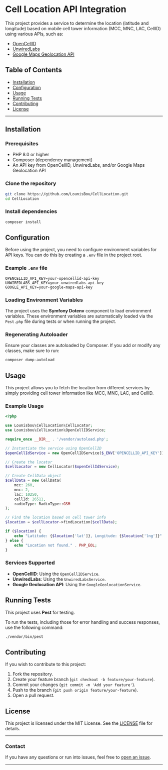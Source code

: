 
# Cell Location API Integration

This project provides a service to determine the location (latitude and longitude) based on mobile cell tower information (MCC, MNC, LAC, CellID) using various APIs, such as:

- [OpenCellID](https://www.opencellid.org)
- [UnwiredLabs](https://unwiredlabs.com)
- [Google Maps Geolocation API](https://developers.google.com/maps/documentation/geolocation/overview)

## Table of Contents

- [Installation](#installation)
- [Configuration](#configuration)
- [Usage](#usage)
- [Running Tests](#running-tests)
- [Contributing](#contributing)
- [License](#license)

---

## Installation

### Prerequisites
- PHP 8.0 or higher
- Composer (dependency management)
- An API key from OpenCellID, UnwiredLabs, and/or Google Maps Geolocation API

### Clone the repository

```bash
git clone https://github.com/LounisBou/CellLocation.git
cd CellLocation
```

### Install dependencies

```bash
composer install
```

## Configuration

Before using the project, you need to configure environment variables for API keys. You can do this by creating a `.env` file in the project root.

### Example `.env` file

```env
OPENCELLID_API_KEY=your-opencellid-api-key
UNWIREDLABS_API_KEY=your-unwiredlabs-api-key
GOOGLE_API_KEY=your-google-maps-api-key
```

### Loading Environment Variables

The project uses the **Symfony Dotenv** component to load environment variables. These environment variables are automatically loaded via the `Pest.php` file during tests or when running the project.

### Regenerating Autoloader

Ensure your classes are autoloaded by Composer. If you add or modify any classes, make sure to run:

```bash
composer dump-autoload
```

## Usage

This project allows you to fetch the location from different services by simply providing cell tower information like MCC, MNC, LAC, and CellID.

### Example Usage

```php
<?php

use Lounisbou\CellLocation\CellLocator;
use Lounisbou\CellLocation\OpenCellIDService;

require_once __DIR__ . '/vendor/autoload.php';

// Instantiate the service using OpenCellID
$openCellIdService = new OpenCellIDService($_ENV['OPENCELLID_API_KEY']);

// Create the locator
$cellLocator = new CellLocator($openCellIdService);

// Create CellData object
$cellData = new CellData(
    mcc: 260,
    mnc: 2,
    lac: 10250,
    cellId: 26511,
    radioType: RadioType::GSM
);

// Find the location based on cell tower info
$location = $cellLocator->findLocation($cellData);

if ($location) {
    echo "Latitude: {$location['lat']}, Longitude: {$location['lng']}" . PHP_EOL;
} else {
    echo "Location not found." . PHP_EOL;
}
```

### Services Supported

- **OpenCellID**: Using the `OpenCellIDService`.
- **UnwiredLabs**: Using the `UnwiredLabsService`.
- **Google Geolocation API**: Using the `GoogleGeolocationService`.

## Running Tests

This project uses **Pest** for testing.

To run the tests, including those for error handling and success responses, use the following command:

```bash
./vendor/bin/pest
```

## Contributing

If you wish to contribute to this project:

1. Fork the repository.
2. Create your feature branch (`git checkout -b feature/your-feature`).
3. Commit your changes (`git commit -m 'Add your feature'`).
4. Push to the branch (`git push origin feature/your-feature`).
5. Open a pull request.

## License

This project is licensed under the MIT License. See the [LICENSE](LICENSE) file for details.

---

### Contact

If you have any questions or run into issues, feel free to [open an issue](https://github.com/LounisBou/CellLocation/issues).

---
